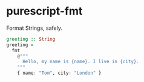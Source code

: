 # purescript-fmt

Format Strings, safely.

```hs
greeting :: String
greeting =
  fmt
    @"""
      Hello, my name is {name}. I live in {city}.
    """
    { name: "Tom", city: "London" }
```